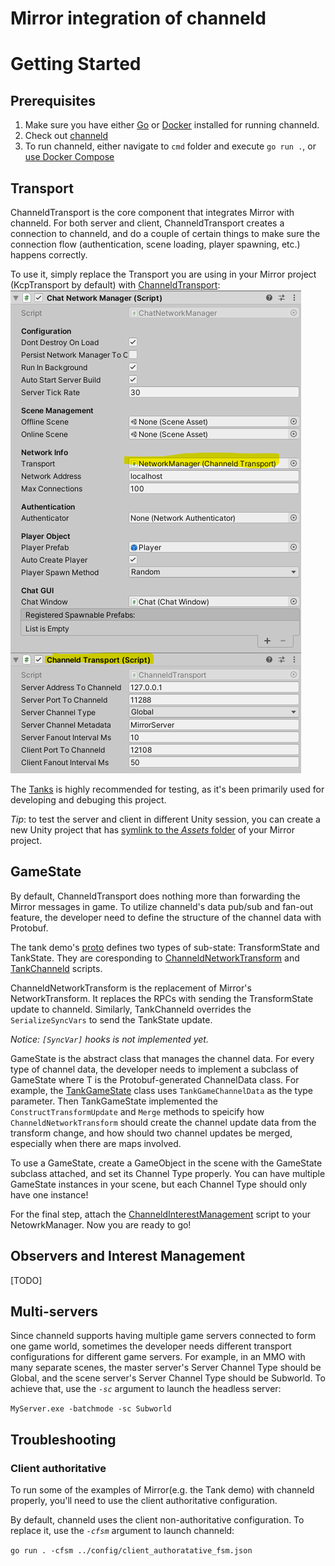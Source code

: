 # Mirror integration of channeld
# Getting Started
## Prerequisites
1. Make sure you have either [Go](https://go.dev) or [Docker](https://www.docker.com/products/docker-desktop) installed for running channeld.
2. Check out [channeld](https://github.com/indiest/channeld)
3. To run channeld, either navigate to `cmd` folder and execute `go run .`, or [use Docker Compose](https://github.com/indiest/channeld#2-docker)

## Transport
ChanneldTransport is the core component that integrates Mirror with channeld. For both server and client, ChanneldTransport creates a connection to channeld, and do a couple of certain things to make sure the connection flow (authentication, scene loading, player spawning, etc.) happens correctly.

To use it, simply replace the Transport you are using in your Mirror project (KcpTransport by default) with [ChanneldTransport](Assets/channeld/ChanneldTransport.cs):
![](Assets/channeld/Doc/NetworkManager.png)

The [Tanks](https://mirror-networking.gitbook.io/docs/examples/tanks) is highly recommended for testing, as it's been primarily used for developing and debuging this project.

*Tip*: to test the server and client in different Unity session, you can create a new Unity project that has [symlink to the *Assets* folder](https://support.unity.com/hc/en-us/articles/115003118426-Running-multiple-instances-of-Unity-referencing-the-same-project) of your Mirror project.

## GameState
By default, ChanneldTransport does nothing more than forwarding the Mirror messages in game. To utilize channeld's data pub/sub and fan-out feature, the developer need to define the structure of the channel data with Protobuf. 

The tank demo's [proto](https://github.com/indiest/channeld/blob/master/proto/example_mirror_tanks.proto) defines two types of sub-state: TransformState and TankState. They are coresponding to [ChanneldNetworkTransform](Assets/channeld/ChanneldNetworkTransform.cs) and [TankChanneld](Assets/channeld/Examples/Tanks/TankChanneld.cs) scripts.

ChanneldNetworkTransform is the replacement of Mirror's NetworkTransform. It replaces the RPCs with sending the TransformState update to channeld. Similarly, TankChanneld overrides the `SerializeSyncVars` to send the TankState update.

*Notice: `[SyncVar]` hooks is not implemented yet.*

GameState<T> is the abstract class that manages the channel data. For every type of channel data, the developer needs to implement a subclass of GameState<T> where T is the Protobuf-generated ChannelData class. For example, the [TankGameState](Assets/channeld/Examples/Tanks/TankGameState.cs) class uses `TankGameChannelData` as the type parameter. Then TankGameState implemented the `ConstructTransformUpdate` and `Merge` methods to speicify how `ChanneldNetworkTransform` should create the channel update data from the transform change, and how should two channel updates be merged, especially when there are maps involved.

To use a GameState, create a GameObject in the scene with the GameState<T> subclass attached, and set its Channel Type properly. You can have multiple GameState instances in your scene, but each Channel Type should only have one instance!

For the final step, attach the [ChanneldInterestManagement](Assets/channeld/ChanneldInterestManagement.cs) script to your NetowrkManager. Now you are ready to go!

## Observers and Interest Management
[TODO]

## Multi-servers
Since channeld supports having multiple game servers connected to form one game world, sometimes the developer needs different transport configurations for different game servers. For example, in an MMO with many separate scenes, the master server's Server Channel Type should be Global, and the scene server's Server Channel Type should be Subworld. To achieve that, use the *`-sc`* argument to launch the headless server:

`MyServer.exe -batchmode -sc Subworld`

## Troubleshooting
### Client authoritative
To run some of the examples of Mirror(e.g. the Tank demo) with channeld properly, you'll need to use the client authoritative configuration.

By default, channeld uses the client non-authoritative configuration. To replace it, use the *`-cfsm`* argument to launch channeld:

`go run . -cfsm ../config/client_authoratative_fsm.json`
